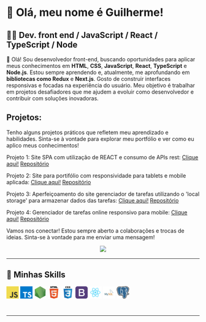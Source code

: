 # 💜 Olá, meu nome é Guilherme!

## 👨‍💻 Dev. front end / JavaScript / React / TypeScript / Node

👋 Olá! Sou desenvolvedor front-end, buscando oportunidades para aplicar meus conhecimentos em **HTML**, **CSS**, **JavaScript**, **React**, **TypeScript** e **Node.js**. Estou sempre aprendendo e, atualmente, me aprofundando em **bibliotecas como Redux** e **Next.js**. Gosto de construir interfaces responsivas e focadas na experiência do usuário. Meu objetivo é trabalhar em projetos desafiadores que me ajudem a evoluir como desenvolvedor e contribuir com soluções inovadoras.


## Projetos:

Tenho alguns projetos práticos que refletem meu aprendizado e habilidades. Sinta-se à vontade para explorar meu portfólio e ver como eu aplico meus conhecimentos!

Projeto 1: Site SPA com utilização de REACT e consumo de APIs rest: <a href="https://dnc-arq-guilherme.vercel.app" target="_blank">Clique aqui!</a> <a href="https://github.com/guilerm3/arquitetura-spa-react" target="_blank">Repositório</a>

Projeto 2: Site para portifólio com responsividade para tablets e mobile aplicada: <a href="https://guilerm3.github.io/site-portifolio01/" target="_blank">Clique aqui!</a> <a href="https://github.com/guilerm3/site-portifolio01" target="_blank">Repositório</a>

Projeto 3: Aperfeiçoamento do site gerenciador de tarefas utilizando o 'local storage' para armazenar dados das tarefas: <a href="https://guilerm3.github.io/TODO-LIST/" target="_blank">Clique aqui!</a> <a href="https://github.com/guilerm3/TODO-LIST" target="_blank">Repositório</a>

Projeto 4: Gerenciador de tarefas online responsivo para mobile:  <a href="https://guilerm3.github.io/RID185998_Desafio03/" target="_blank">Clique aqui!</a> <a href="https://github.com/guilerm3/RID185998_Desafio03" target="_blank">Repositório</a>

Vamos nos conectar!
Estou sempre aberto a colaborações e trocas de ideias. Sinta-se à vontade para me enviar uma mensagem!

<p align="center">
  <a href="https://www.linkedin.com/in/guilherme-augusto-14069a214/">
    <img src="https://img.shields.io/badge/linkedin-%230077B5.svg?&style=for-the-badge&logo=linkedin&logoColor=white" />
  </a>

---

## 🚀 Minhas Skills

<code><img height="32" src="https://raw.githubusercontent.com/github/explore/80688e429a7d4ef2fca1e82350fe8e3517d3494d/topics/javascript/javascript.png" alt="Javascript"/></code>
<code><img height="32" src="https://raw.githubusercontent.com/github/explore/80688e429a7d4ef2fca1e82350fe8e3517d3494d/topics/typescript/typescript.png" alt="Typescript"/></code>
<code><img height="32" src="https://raw.githubusercontent.com/github/explore/80688e429a7d4ef2fca1e82350fe8e3517d3494d/topics/nodejs/nodejs.png" alt="Nodejs"/></code>
<code><img height="32" src="https://raw.githubusercontent.com/github/explore/80688e429a7d4ef2fca1e82350fe8e3517d3494d/topics/html/html.png" alt="HTML5"/></code>
<code><img height="32" src="https://raw.githubusercontent.com/github/explore/80688e429a7d4ef2fca1e82350fe8e3517d3494d/topics/css/css.png" alt="CSS"/></code>
<code><img height="32" src="https://raw.githubusercontent.com/github/explore/80688e429a7d4ef2fca1e82350fe8e3517d3494d/topics/bootstrap/bootstrap.png" alt="Bootstrap"/></code>
<code><img height="32" src="https://raw.githubusercontent.com/github/explore/80688e429a7d4ef2fca1e82350fe8e3517d3494d/topics/react/react.png" alt="React"/></code>
<code><img height="32" src="https://raw.githubusercontent.com/github/explore/80688e429a7d4ef2fca1e82350fe8e3517d3494d/topics/mysql/mysql.png" alt="MySQL"/></code>
<code><img height="32" src="https://raw.githubusercontent.com/github/explore/80688e429a7d4ef2fca1e82350fe8e3517d3494d/topics/postgresql/postgresql.png" alt="PostegreSQL"/><code>

---
